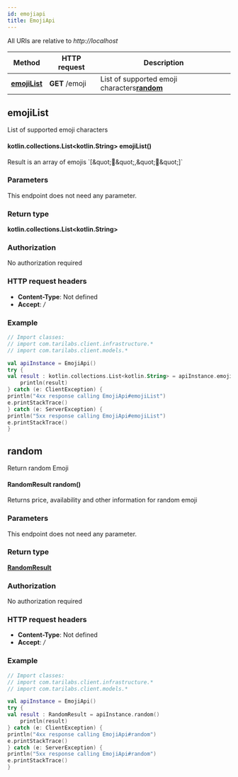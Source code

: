 ```yaml
---
id: emojiapi
title: EmojiApi
---
```



All URIs are relative to *http://localhost*

Method | HTTP request | Description
------------- | ------------- | -------------
[**emojiList**](EmojiApi.md#emojiList) | **GET** /emoji | List of supported emoji characters[**random**](EmojiApi.md#random) | **GET** /emoji_id/random | Return random Emoji


## emojiList

List of supported emoji characters

#### kotlin.collections.List&lt;kotlin.String&gt; emojiList()


Result is an array of emojis &#x60;[\&quot;🍗\&quot;,\&quot;🌈\&quot;]&#x60;

### Parameters
This endpoint does not need any parameter.

### Return type

**kotlin.collections.List&lt;kotlin.String&gt;**


### Authorization

No authorization required

### HTTP request headers

 - **Content-Type**: Not defined
 - **Accept**: */*

### Example

```kotlin
// Import classes:
// import com.tarilabs.client.infrastructure.*
// import com.tarilabs.client.models.*

val apiInstance = EmojiApi()
try {
val result : kotlin.collections.List<kotlin.String> = apiInstance.emojiList()
    println(result)
} catch (e: ClientException) {
println("4xx response calling EmojiApi#emojiList")
e.printStackTrace()
} catch (e: ServerException) {
println("5xx response calling EmojiApi#emojiList")
e.printStackTrace()
}
```


## random

Return random Emoji

#### RandomResult random()


Returns price, availability and other information for random emoji

### Parameters
This endpoint does not need any parameter.

### Return type


[**RandomResult**](../sdk_kotlin_index#RandomResult)


### Authorization

No authorization required

### HTTP request headers

 - **Content-Type**: Not defined
 - **Accept**: */*

### Example

```kotlin
// Import classes:
// import com.tarilabs.client.infrastructure.*
// import com.tarilabs.client.models.*

val apiInstance = EmojiApi()
try {
val result : RandomResult = apiInstance.random()
    println(result)
} catch (e: ClientException) {
println("4xx response calling EmojiApi#random")
e.printStackTrace()
} catch (e: ServerException) {
println("5xx response calling EmojiApi#random")
e.printStackTrace()
}
```

